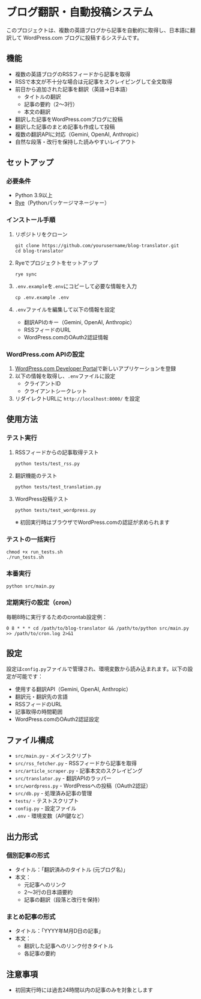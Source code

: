 # ブログ翻訳・自動投稿システム

このプロジェクトは、複数の英語ブログから記事を自動的に取得し、日本語に翻訳して WordPress.com ブログに投稿するシステムです。

## 機能

- 複数の英語ブログのRSSフィードから記事を取得
- RSSで本文が不十分な場合は元記事をスクレイピングして全文取得
- 前日から追加された記事を翻訳（英語→日本語）
  - タイトルの翻訳
  - 記事の要約（2〜3行）
  - 本文の翻訳
- 翻訳した記事をWordPress.comブログに投稿
- 翻訳した記事のまとめ記事も作成して投稿
- 複数の翻訳APIに対応（Gemini, OpenAI, Anthropic）
- 自然な段落・改行を保持した読みやすいレイアウト

## セットアップ

### 必要条件

- Python 3.9以上
- [Rye](https://rye-up.com/)（Pythonパッケージマネージャー）

### インストール手順

1. リポジトリをクローン
   ```
   git clone https://github.com/yourusername/blog-translator.git
   cd blog-translator
   ```

2. Ryeでプロジェクトをセットアップ
   ```
   rye sync
   ```

3. `.env.example`を`.env`にコピーして必要な情報を入力
   ```
   cp .env.example .env
   ```

4. `.env`ファイルを編集して以下の情報を設定
   - 翻訳APIのキー（Gemini, OpenAI, Anthropic）
   - RSSフィードのURL
   - WordPress.comのOAuth2認証情報

### WordPress.com APIの設定

1. [WordPress.com Developer Portal](https://developer.wordpress.com/apps/)で新しいアプリケーションを登録
2. 以下の情報を取得し、`.env`ファイルに設定
   - クライアントID
   - クライアントシークレット
3. リダイレクトURLに `http://localhost:8000/` を設定

## 使用方法

### テスト実行

1. RSSフィードからの記事取得テスト
   ```
   python tests/test_rss.py
   ```

2. 翻訳機能のテスト
   ```
   python tests/test_translation.py
   ```

3. WordPress投稿テスト
   ```
   python tests/test_wordpress.py
   ```
   ※ 初回実行時はブラウザでWordPress.comの認証が求められます

### テストの一括実行

```
chmod +x run_tests.sh
./run_tests.sh
```

### 本番実行

```
python src/main.py
```

### 定期実行の設定（cron）

毎朝8時に実行するためのcrontab設定例：

```
0 8 * * * cd /path/to/blog-translator && /path/to/python src/main.py >> /path/to/cron.log 2>&1
```

## 設定

設定は`config.py`ファイルで管理され、環境変数から読み込まれます。以下の設定が可能です：

- 使用する翻訳API（Gemini, OpenAI, Anthropic）
- 翻訳元・翻訳先の言語
- RSSフィードのURL
- 記事取得の時間範囲
- WordPress.comのOAuth2認証設定

## ファイル構成

- `src/main.py` - メインスクリプト
- `src/rss_fetcher.py` - RSSフィードから記事を取得
- `src/article_scraper.py` - 記事本文のスクレイピング
- `src/translator.py` - 翻訳APIのラッパー
- `src/wordpress.py` - WordPressへの投稿（OAuth2認証）
- `src/db.py` - 処理済み記事の管理
- `tests/` - テストスクリプト
- `config.py` - 設定ファイル
- `.env` - 環境変数（API鍵など）

## 出力形式

### 個別記事の形式

- タイトル：「翻訳済みのタイトル (元ブログ名)」
- 本文：
  - 元記事へのリンク
  - 2〜3行の日本語要約
  - 記事の翻訳（段落と改行を保持）

### まとめ記事の形式

- タイトル：「YYYY年M月D日の記事」
- 本文：
  - 翻訳した記事へのリンク付きタイトル
  - 各記事の要約

## 注意事項

- 初回実行時には過去24時間以内の記事のみを対象とします
